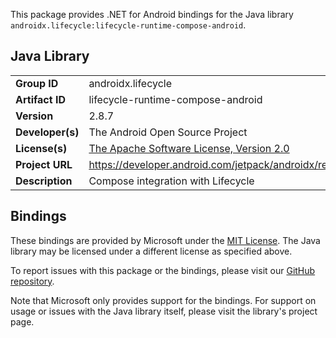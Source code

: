 This package provides .NET for Android bindings for the Java library `androidx.lifecycle:lifecycle-runtime-compose-android`.

## Java Library

| | |
|-|-|
| **Group ID** | androidx.lifecycle |
| **Artifact ID** | lifecycle-runtime-compose-android |
| **Version** | 2.8.7 |
| **Developer(s)** | The Android Open Source Project |
| **License(s)** | [The Apache Software License, Version 2.0](http://www.apache.org/licenses/LICENSE-2.0.txt) |
| **Project URL** | https://developer.android.com/jetpack/androidx/releases/lifecycle#2.8.7 |
| **Description** | Compose integration with Lifecycle |

## Bindings

These bindings are provided by Microsoft under the [MIT License](https://opensource.org/licenses/MIT). The Java
library may be licensed under a different license as specified above.

To report issues with this package or the bindings, please visit our [GitHub repository](https://aka.ms/android-libraries).

Note that Microsoft only provides support for the bindings. For support on
usage or issues with the Java library itself, please visit the library's project page.

